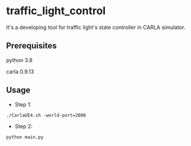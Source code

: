 # traffic_light_control
It's a developing tool for traffic light's state controller in CARLA simulator.

## Prerequisites
python 3.8

carla 0.9.13

## Usage

- Step 1:
```bash=
./CarlaUE4.sh -world-port=2000
```
- Step 2:
```bash=
python main.py
```
